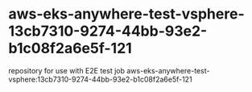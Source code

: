 # aws-eks-anywhere-test-vsphere-13cb7310-9274-44bb-93e2-b1c08f2a6e5f-121
repository for use with E2E test job aws-eks-anywhere-test-vsphere:13cb7310-9274-44bb-93e2-b1c08f2a6e5f-121
